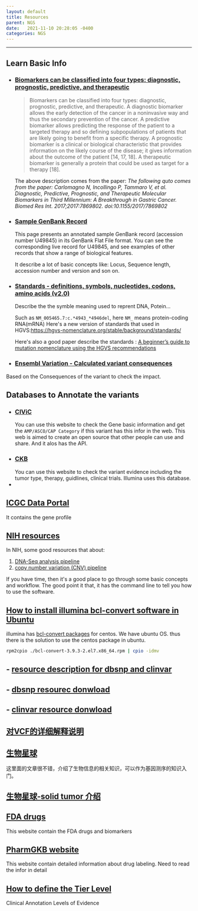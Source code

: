 ```yaml
---
layout: default
title: Resources
parent: NGS
date:   2021-11-10 20:28:05 -0400
categories: NGS
---
```



---

## Learn Basic Info

- ### [Biomarkers can be classified into four types: diagnostic, prognostic, predictive, and therapeutic](https://pmc.ncbi.nlm.nih.gov/articles/PMC5637861/)
  
  > Biomarkers can be classified into four types: diagnostic, prognostic, predictive, and therapeutic. A diagnostic biomarker allows the early detection of the cancer in a noninvasive way and thus the secondary prevention of the cancer. A predictive biomarker allows predicting the response of the patient to a targeted therapy and so defining subpopulations of patients that are likely going to benefit from a specific therapy. A prognostic biomarker is a clinical or biological characteristic that provides information on the likely course of the disease; it gives information about the outcome of the patient [14, 17, 18]. A therapeutic biomarker is generally a protein that could be used as target for a therapy [18].

  The above description comes from the paper: _The following quto comes from the paper: Carlomagno N, Incollingo P, Tammaro V, et al. Diagnostic, Predictive, Prognostic, and Therapeutic Molecular Biomarkers in Third Millennium: A Breakthrough in Gastric Cancer. Biomed Res Int. 2017;2017:7869802. doi:10.1155/2017/7869802_
  

- ### [Sample GenBank Record](https://www.ncbi.nlm.nih.gov/genbank/samplerecord/)
  This page presents an annotated sample GenBank record (accession number U49845) in its GenBank Flat File format. You can see the corresponding live record for U49845, and see examples of other records that show a range of biological features.

  It describe a lot of basic concepts like: Locus, Sequence length, accession number and version and son on.

- ### [Standards - definitions, symbols, nucleotides, codons, amino acids (v2.0)](https://www.hgvs.org/mutnomen/standards.html)
  Describe the the symble meaning used to reprent DNA, Potein...
  
  Such as `NM_005465.7:c.*4943_*4946del`, here `NM_` means protein-coding RNA(mRNA)
  Here's a new version of standards that used in HGVS:https://hgvs-nomenclature.org/stable/background/standards/

  Here's also a good paper describe the standards : [A beginner’s guide to mutation nomenclature using the HGVS recommendations](https://www.sophiagenetics.com/science-hub/hgvs-nomenclature/)

  
  
-  ### [Ensembl Variation - Calculated variant consequences](https://useast.ensembl.org/info/genome/variation/prediction/predicted_data.html)
  Based on the Consequences of the variant to check the impact.

## Databases to Annotate the variants

  - ### [CIViC](https://civicdb.org/assertions/7/summary)
    You can use this website to check the Gene basic information and get the `AMP/ASCO/CAP Category` if this variant has this infor in the web. This web is aimed to create an open source that other people can use and share. And it alos has the API.
  - ### [CKB](https://ckb.genomenon.com/geneVariant/show?geneVariantId=49)
    You can use this website to check the variant evidence including the tumor type, therapy, guidlines, clinical trials. Illumina uses this database.
  - 

## [ICGC Data Portal](https://dcc.icgc.org/)

It contains the gene profile

## [NIH resources](https://docs.gdc.cancer.gov/Data/Bioinformatics_Pipelines/DNA_Seq_Variant_Calling_Pipeline/)

In NIH, some good resources that about: 

1. [DNA-Seq analysis pipeline](https://docs.gdc.cancer.gov/Data/Bioinformatics_Pipelines/DNA_Seq_Variant_Calling_Pipeline/#dna-seq-analysis-pipeline)
2. [copy number variation (CNV) pipeline ](https://docs.gdc.cancer.gov/Data/Bioinformatics_Pipelines/CNV_Pipeline/#copy-number-variation-analysis-pipeline)

If you have time, then it's a good place to go through some basic concepts and workflow. The good point it that, it has the command line to tell you how to use the software.

## [How to install illumina bcl-convert software in Ubuntu](https://kb.10xgenomics.com/hc/en-us/articles/360001618231-How-to-troubleshoot-installing-bcl2fastq-or-bcl-convert)

illumina has [bcl-convert packages](https://emea.support.illumina.com/sequencing/sequencing_software/bcl-convert.html) for centos. We have ubuntu OS. thus there is the solution to use the centos package in ubuntu.

```bash
rpm2cpio ./bcl-convert-3.9.3-2.el7.x86_64.rpm | cpio -idmv
```


##  - [resource description for dbsnp and clinvar](https://www.ncbi.nlm.nih.gov/variation/docs/human_variation_vcf/)

## - [dbsnp resourec donwload](https://ftp.ncbi.nih.gov/snp/organisms/human_9606/VCF/)

## - [clinvar resource donwload](https://ftp.ncbi.nlm.nih.gov/pub/clinvar/)

## [对VCF的详细解释说明](https://www.jieandze1314.com/post/cnposts/60/)

## [生物星球](https://www.jieandze1314.com/post/enposts/cancer-biology/)

这里面的文章很不错，介绍了生物信息的相关知识，可以作为基因测序的知识入门。

## [生物星球-solid tumor 介绍](https://www.jieandze1314.com/post/cnposts/102/)

## [FDA drugs](https://www.fda.gov/drugs/science-and-research-drugs/table-pharmacogenomic-biomarkers-drug-labeling)

This website contain the FDA drugs and biomarkers

## [PharmGKB website](https://www.pharmgkb.org/downloads)

This website contain detailed information about drug labeling. Need to read the infor in detail

## [How to define the Tier Level](https://www.pharmgkb.org/page/clinAnnLevels)

Clinical Annotation Levels of Evidence

